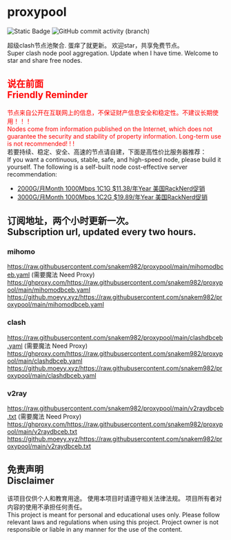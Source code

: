 # proxypool

![Static Badge](https://img.shields.io/badge/ss|ssr|vmess|vless|trojan-free-orange)
![GitHub commit activity (branch)](https://img.shields.io/github/commit-activity/w/snakem982/proxypool?color=DC52FC)


超级clash节点池聚合.
蛋痒了就更新。
欢迎star，共享免费节点。
<br/>
Super clash node pool aggregation.
Update when I have time.
Welcome to star and share free nodes.

## <font color="red">说在前面<br/>Friendly Reminder</font>
<font color="red">节点来自公开在互联网上的信息，不保证财产信息安全和稳定性。不建议长期使用！！！<br/>
Nodes come from information published on the Internet,
which does not guarantee the security and stability of property information.
Long-term use is not recommended! ! !</font><br/>
若要持续、稳定、安全、高速的节点请自建，下面是高性价比服务器推荐：<br/>
If you want a continuous, stable, safe, and high-speed node, please build it yourself.
The following is a self-built node cost-effective server recommendation:
- [2000G/月Month 1000Mbps 1C1G $11.38/年Year 美国RackNerd促销](https://my.racknerd.com/aff.php?aff=8613 "美国RackNerd")
- [3000G/月Month 1000Mbps 1C2G $19.89/年Year 美国RackNerd促销](https://my.racknerd.com/aff.php?aff=8613 "美国RackNerd")

## 订阅地址，两个小时更新一次。<br/>Subscription url, updated every two hours.
### mihomo
https://raw.githubusercontent.com/snakem982/proxypool/main/mihomodbceb.yaml  (需要魔法 Need Proxy)
https://ghproxy.com/https://raw.githubusercontent.com/snakem982/proxypool/main/mihomodbceb.yaml
https://github.moeyy.xyz/https://raw.githubusercontent.com/snakem982/proxypool/main/mihomodbceb.yaml
### clash
https://raw.githubusercontent.com/snakem982/proxypool/main/clashdbceb.yaml  (需要魔法 Need Proxy)
https://ghproxy.com/https://raw.githubusercontent.com/snakem982/proxypool/main/clashdbceb.yaml
https://github.moeyy.xyz/https://raw.githubusercontent.com/snakem982/proxypool/main/clashdbceb.yaml
### v2ray
https://raw.githubusercontent.com/snakem982/proxypool/main/v2raydbceb.txt  (需要魔法 Need Proxy)
https://ghproxy.com/https://raw.githubusercontent.com/snakem982/proxypool/main/v2raydbceb.txt
https://github.moeyy.xyz/https://raw.githubusercontent.com/snakem982/proxypool/main/v2raydbceb.txt


## 免责声明 <br/>Disclaimer
该项目仅供个人和教育用途。
使用本项目时请遵守相关法律法规。
项目所有者对内容的使用不承担任何责任。
<br/>
This project is meant for personal and educational uses only.
Please follow relevant laws and regulations when using this project.
Project owner is not responsible or liable in any manner for the use of the content.
